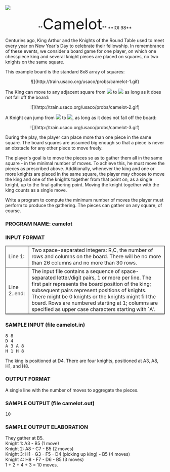 ![](http://train.usaco.org/usaco/cow1.jpg)

<center>**<font size="7">Camelot</font>**  
**IOI 98**</center>

Centuries ago, King Arthur and the Knights of the Round Table used to meet every year on New Year's Day to celebrate their fellowship. In remembrance of these events, we consider a board game for one player, on which one chesspiece king and several knight pieces are placed on squares, no two knights on the same square.

This example board is the standard 8x8 array of squares:  

<center>![](http://train.usaco.org/usaco/probs/camelot-1.gif)</center>

The King can move to any adjacent square from ![](http://train.usaco.org/usaco/probs/camelot-b.gif) to ![](http://train.usaco.org/usaco/probs/camelot-w.gif) as long as it does not fall off the board:  

<center>![](http://train.usaco.org/usaco/probs/camelot-2.gif)</center>

A Knight can jump from ![](http://train.usaco.org/usaco/probs/camelot-b.gif) to ![](http://train.usaco.org/usaco/probs/camelot-w.gif), as long as it does not fall off the board:

<center>![](http://train.usaco.org/usaco/probs/camelot-3.gif)</center>

During the play, the player can place more than one piece in the same square. The board squares are assumed big enough so that a piece is never an obstacle for any other piece to move freely.

The player's goal is to move the pieces so as to gather them all in the same square - in the minimal number of moves. To achieve this, he must move the pieces as prescribed above. Additionally, whenever the king and one or more knights are placed in the same square, the player may choose to move the king and one of the knights together from that point on, as a single knight, up to the final gathering point. Moving the knight together with the king counts as a single move.

Write a program to compute the minimum number of moves the player must perform to produce the gathering. The pieces can gather on any square, of course.

### PROGRAM NAME: camelot

### INPUT FORMAT

<table border="1">

<tbody>

<tr>

<td>Line 1:</td>

<td>Two space-separated integers: R,C, the number of rows and columns on the board. There will be no more than 26 columns and no more than 30 rows.</td>

</tr>

<tr>

<td>Line 2..end:</td>

<td>The input file contains a sequence of space-separated letter/digit pairs, 1 or more per line. The first pair represents the board position of the king; subsequent pairs represent positions of knights. There might be 0 knights or the knights might fill the board. Rows are numbered starting at 1; columns are specified as upper case characters starting with `A'.</td>

</tr>

</tbody>

</table>

### SAMPLE INPUT (file camelot.in)

<pre>8 8
D 4
A 3 A 8
H 1 H 8
</pre>

The king is positioned at D4\. There are four knights, positioned at A3, A8, H1, and H8.

### OUTPUT FORMAT

A single line with the number of moves to aggregate the pieces.

### SAMPLE OUTPUT (file camelot.out)

<pre>10
</pre>

### SAMPLE OUTPUT ELABORATION

They gather at B5.  
Knight 1: A3 - B5 (1 move)  
Knight 2: A8 - C7 - B5 (2 moves)  
Knight 3: H1 - G3 - F5 - D4 (picking up king) - B5 (4 moves)  
Knight 4: H8 - F7 - D6 - B5 (3 moves)  
1 + 2 + 4 + 3 = 10 moves.  
